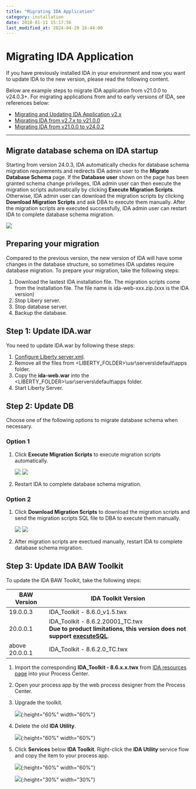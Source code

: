```yaml
---
title: "Migrating IDA Application"
category: installation
date: 2018-01-11 15:17:56
last_modified_at: 2024-04-29 16:44:00
---
```


# Migrating IDA Application

If you have previously installed IDA in your environment and now you want to update IDA to the new version, please read the following content.

Below are example steps to migrate IDA application from v21.0.0 to v24.0.3+. For migrating applications from and to early versions of IDA, see references below:
 - [Migrating and Updating IDA Application v2.x](../references/references-migrating-and-updating-ida-application-v2.x.html)
 - [Migrating IDA from v2.7.x to v21.0.0](../references/references-migrating-ida-from-v2.7.x-to-v21.0.0.html)
 - [Migrating IDA from v21.0.0 to v24.0.2](../references/references-migrating-ida-from-v21.0.0-to-v24.0.2.html)

***

## Migrate database schema on IDA startup
Starting from version 24.0.3, IDA automatically checks for database schema migration requirements and redirects IDA admin user to the **Migrate Database Schema** page. If the **Database user** shown on the page has been granted schema change privileges, IDA admin user can then execute the migration scripts automatically by clicking **Execute Migration Scripts**. Otherwise, IDA admin user can download the migration scripts by clicking **Download Migration Scripts** and ask DBA to execute them manually. After the migration scripts are executed successfully, IDA admin user can restart IDA to complete database schema migration.

![][database_schema_migration_page]

## Preparing your migration

Compared to the previous version, the new version of IDA will have some changes in the database structure, so sometimes IDA updates require database migration. To prepare your migration, take the following steps:

1. Download the lastest IDA installation file. The migration scripts come from the installation file. The file name is ida-web-xxx.zip.(xxx is the IDA version)
2. Stop Libery server.  
3. Stop database server.  
4. Backup the database.  

## Step 1: Update IDA.war

You need to update IDA.war by following these steps:

1. [Configure Liberty server.xml](../installation/installation-installing-ida-application.html#installing-on-liberty).
2. Remove all the files from <LIBERTY_FOLDER>\usr\servers\default\apps folder.     
3. Copy the **ida-web.war** into the <LIBERTY_FOLDER>\usr\servers\default\apps folder.    
4. Start Liberty Server.

## Step 2: Update DB
Choose one of the following options to migrate database schema when necessary.

### Option 1

1. Click **Execute Migration Scripts** to execute migration scripts automatically.

    ![][database_schema_migration_page_execute]
    ![][database_schema_migration_page_execute_result]

2. Restart IDA to complete database schema migration.


### Option 2

1. Click **Download Migration Scripts** to download the migration scripts and send the migration scripts SQL file to DBA to execute them manually.

    ![][database_schema_migration_page_download]
    ![][database_schema_migration_page_downloaded_sql]

2. After migration scripts are exectued manually, restart IDA to complete database schema migration.

## Step 3: Update IDA BAW Toolkit

To update the IDA BAW Toolkit, take the following steps:

BAW Version | IDA Toolkit Version
     ----------------------|-------------------
      19.0.0.3 |  IDA_Toolkit - 8.6.0_v1.5.twx
      20.0.0.1 | IDA_Toolkit - 8.6.2.20001_TC.twx <br> **Due to product limitations, this version does not support [executeSQL](../references/references-test-command.html#executesql)**.
      above 20.0.0.1 |IDA_Toolkit - 8.6.2.0_TC.twx

1. Import the corresponding **IDA_Toolkit - 8.6.x.x.twx** from [IDA resources page](../administration/administration-resources.html) into your Process Center.

2. Open your process app by the web process designer from the Process Center.

3. Upgrade the toolkit.

    ![][toolkit-upgrade-1-v21]{:height="60%" width="60%"}

4. Delete the old **IDA Utility**.

    ![][toolkit-upgrade-2]{:height="60%" width="60%"}

5. Click **Services** below **IDA Toolkit**. Right-click the **IDA Utility** service flow and copy the item to your process app.

    ![][toolkit-upgrade-3-v21]{:height="60%" width="60%"}

    ![][toolkit-upgrade-4]{:height="30%" width="30%"}

[ida_version]: ../images/install/ida_version.png
[toolkit-upgrade-1-v21]: ../images/references/IDAbpmToolkitUpgrade_1-v21.png
[toolkit-upgrade-2]: ../images/references/IDAbpmToolkitUpgrade_2.png
[toolkit-upgrade-3-v21]: ../images/references/IDAbpmToolkitUpgrade_3-v21.png
[toolkit-upgrade-4]: ../images/install/ida_toolkit_copy_to_item.png
[database_schema_migration_page]: ../images/install/database_schema_migration_page.png
[database_schema_migration_page_execute]: ../images/install/database_schema_migration_page_execute.png
[database_schema_migration_page_execute_result]: ../images/install/database_schema_migration_page_execute_result.png
[database_schema_migration_page_download]: ../images/install/database_schema_migration_page_download.png
[database_schema_migration_page_downloaded_sql]: ../images/install/database_schema_migration_page_downloaded_sql.png
